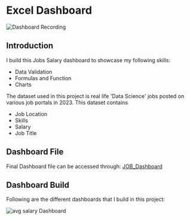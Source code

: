 # Excel Dashboard
 ![Dashboard Recording](https://github.com/user-attachments/assets/8c96d603-d487-488b-8054-d0327a73e8f0)

## Introduction
I build this Jobs Salary dashboard to showcase my following skills:

- Data Validation
- Formulas and Function
- Charts
  
The dataset used in this project is real life 'Data Science' jobs posted on various job portals in 2023. This dataset contains 

- Job Location
- Skills
- Salary
- Job Title


## Dashboard File
Final Dashboard file can be accessed through: [JOB_Dashboard](https://github.com/rahulyadav392/Excel-Dashboard/blob/main/Salary%20Dashboard.xlsx)

## Dashboard Build

Following are the different dashboards that I build in this project:

![avg salary Dashboard](https://github.com/user-attachments/assets/e73394f8-c180-4b47-9909-51be7e6ebc7d)

